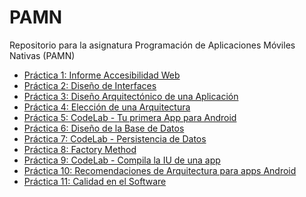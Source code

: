 # PAMN
Repositorio para la asignatura Programación de Aplicaciones Móviles Nativas (PAMN)

<ul>
  <li><a href="./P1 - InformeAccesibilidad/InformeAccesibilidad_PAMN_LauraGonzalez.pdf">Práctica 1: Informe Accesibilidad Web</a></li>
  <li><a href="./P2 - DiseñoInterfaces/P2-DiseñoInterfaz-LauraGonzalez.pdf">Práctica 2: Diseño de Interfaces</a></li>
  <li><a href="./P3 - DiseñoArquitectónicoAplicación/P3-DiseñoArquitectónicoAplicación.pdf">Práctica 3: Diseño Arquitectónico de una Aplicación</a></li>
  <li><a href="./P4 - ElecciónArquitectura/P4-ElecciónArquitectura-LauraGonzález.pdf">Práctica 4: Elección de una Arquitectura</a></li>
  <li><a href="./P5 - Codelab_PrimeraAppAndroid/P5-Codelab_PrimeraAppAndroid_LauraGonzalez.pdf">Práctica 5: CodeLab - Tu primera App para Android</a></li>
  <li><a href="./P6 - DiseñoBaseDatos/P6-DiseñoBaseDatos.pdf">Práctica 6: Diseño de la Base de Datos</a></li>
  <li><a href="./P7 - Codelab_PersistenciaDatos">Práctica 7: CodeLab - Persistencia de Datos</a></li>
  <li><a href="./P8 - FactoryMethod/P8-FactoryMethod.pdf">Práctica 8: Factory Method</a></li>
  <li><a href="./P9 - Codelab_CompilaIU">Práctica 9: CodeLab - Compila la IU de una app</a></li>
  <li><a href="./P10 - Recomendaciones de Arquitectura para apps Android/S8-RecomendacionesArquitecturaApps.pdf">Práctica 10: Recomendaciones de Arquitectura para apps Android</a></li>
  <li><a href="./P11 - Calidad en el software/S9-CalidadSoftware.pdf">Práctica 11: Calidad en el Software</a></li>
</ul>
